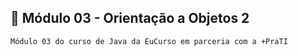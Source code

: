 ## 📖 Módulo 03 - Orientação a Objetos 2

    Módulo 03 do curso de Java da EuCurso em parceria com a +PraTI
